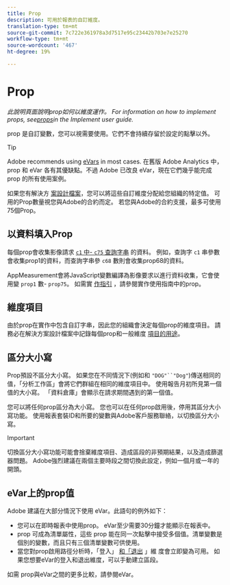 ```yaml
---
title: Prop
description: 可用於報表的自訂維度。
translation-type: tm+mt
source-git-commit: 7c722e361978a3d7517e95c23442b703e7e25270
workflow-type: tm+mt
source-wordcount: '467'
ht-degree: 19%

---
```



# Prop

*此說明頁面說明prop如何以維度運作。 For information on how to implement props, see[props](/help/implement/vars/page-vars/prop.md)in the Implement user guide.*

prop 是自訂變數，您可以視需要使用。它們不會持續存留於設定的點擊以外。

>[!TIP]
>
>Adobe recommends using [eVars](evar.md) in most cases. 在舊版 Adobe Analytics 中，prop 和 eVar 各有其優缺點。不過 Adobe 已改良 eVar，現在它們幾乎能完成 prop 的所有使用案例。

如果您有解決方 [案設計檔案](/help/implement/prepare/solution-design.md)，您可以將這些自訂維度分配給您組織的特定值。 可用的Prop數量視您與Adobe的合約而定。 若您與Adobe的合約支援，最多可使用75個Prop。

## 以資料填入Prop

每個prop會收集影像請求 [`c1` 中- `c75` 查詢字串](/help/implement/validate/query-parameters.md) 的資料。 例如，查詢字 `c1` 串參數會收集prop1的資料，而查詢字串參 `c68` 數則會收集prop68的資料。

AppMeasurement會將JavaScript變數編譯為影像要求以進行資料收集，它會使用變 `prop1` 數- `prop75`。 如需實 [作指引](/help/implement/vars/page-vars/prop.md) ，請參閱實作使用指南中的prop。

## 維度項目

由於prop在實作中包含自訂字串，因此您的組織會決定每個prop的維度項目。 請務必在解決方案設計檔案中記錄每個prop和一般維度 [項目的用途](/help/implement/prepare/solution-design.md)。

## 區分大小寫

Prop預設不區分大小寫。 如果您在不同情況下(例如和 `"DOG"``"Dog"`)傳送相同的值，「分析工作區」會將它們群組在相同的維度項目中。 使用報告月初所見第一個值的大小寫。 「資料倉庫」會顯示在請求期間遇到的第一個值。

您可以將任何prop區分為大小寫。 您也可以在任何prop啟用後，停用其區分大小寫功能。 使用報表套裝ID和所要的變數與Adobe客戶服務聯絡，以切換區分大小寫。

>[!IMPORTANT]
>
>切換區分大小寫功能可能會捨棄維度項目、造成區段的非預期結果，以及造成篩選器問題。 Adobe強烈建議在兩個主要時段之間切換此設定，例如一個月或一年的開頭。

## eVar上的prop值

 Adobe 建議在大部分情況下使用 eVar。此語句的例外如下：

* 您可以在即時報表中使用prop。 eVar至少需要30分鐘才能顯示在報表中。
* prop 可成為清單屬性，這些 prop 能在同一次點擊中接受多個值。清單變數是個別的變數，而且只有三個清單變數可供使用。
* 當您對prop啟用路徑分析時，「登入」 [和「退出](entry-dimensions.md) 」維 [](exit-dimensions.md) 度會立即變為可用。 如果您想要eVar的登入和退出維度，可以手動建立區段。

如需 [](evar.md) prop與eVar之間的更多比較，請參閱eVar。
